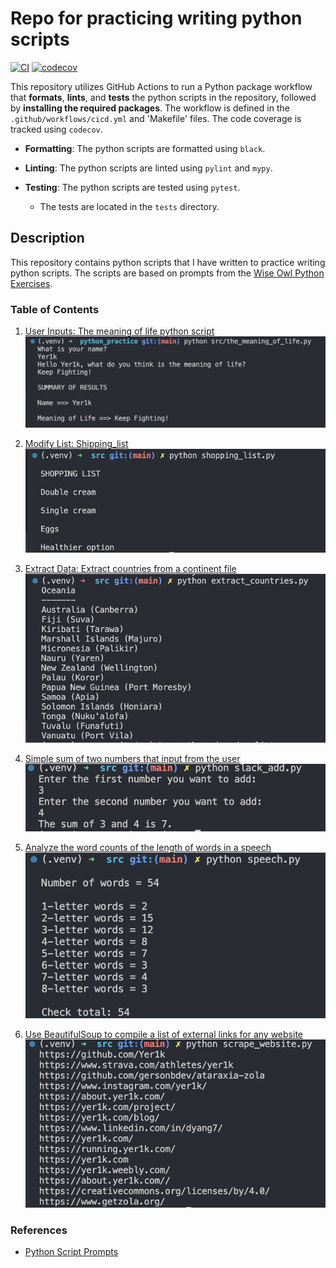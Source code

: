# Repo for practicing writing python scripts
[![CI](https://github.com/Yer1k/python_practice/actions/workflows/cicd.yml/badge.svg?branch=main)](https://github.com/Yer1k/python_practice/actions/workflows/cicd.yml)
[![codecov](https://codecov.io/github/Yer1k/python_practice/branch/main/graph/badge.svg?token=Q7RU0K2TQS)](https://codecov.io/github/Yer1k/python_practice)

This repository utilizes GitHub Actions to run a Python package workflow that **formats**, **lints**, and **tests** the python scripts in the repository, followed by **installing the required packages**. The workflow is defined in the `.github/workflows/cicd.yml` and 'Makefile' files. The code coverage is tracked using `codecov`.

- **Formatting**: The python scripts are formatted using `black`.

- **Linting**: The python scripts are linted using `pylint` and `mypy`.

- **Testing**: The python scripts are tested using `pytest`.
    - The tests are located in the `tests` directory.


## Description
This repository contains python scripts that I have written to practice writing python scripts. The scripts are based on prompts from the [Wise Owl Python Exercises](https://www.wiseowl.co.uk/python/exercises/python/).

### Table of Contents
1. [User Inputs: The meaning of life python script](./src/theMeaningofLife.py)
    ![The meaning of life python output](./screenshots/the_meaning_of_life_output.png)

1. [Modify List: Shipping_list](./src/shopping_list.py)
    ![Shopping list output](./screenshots/shopping_list_output.png)

1. [Extract Data: Extract countries from a continent file](./src/extract_countries.py)
    ![Extract countries output](./screenshots/extract_countries_output.png)

1. [Simple sum of two numbers that input from the user](./src/slack_add.py)
    ![Simple sum output](./screenshots/slack_add_output.png)

1. [Analyze the word counts of the length of words in a speech](./src/speech.py)
    ![Speech output](./screenshots/speech_output.png)

1. [Use BeautifulSoup to compile a list of external links for any website](./src/scrape_website.py)
    ![Scrape website output](./screenshots/scrape_website_output.png)

    
### References
- [Python Script Prompts](https://www.wiseowl.co.uk/python/exercises/python/)